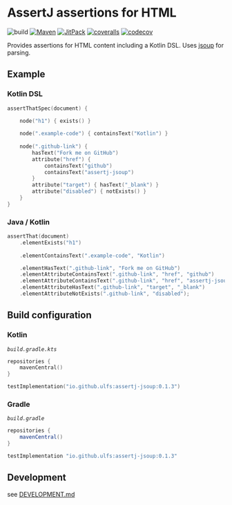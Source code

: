 # AssertJ assertions for HTML
![build](https://github.com/ulfsauer0815/assertj-jsoup/workflows/build/badge.svg)
[![Maven](https://img.shields.io/maven-central/v/io.github.ulfs/assertj-jsoup?color=blue)](https://mvnrepository.com/artifact/io.github.ulfs/assertj-jsoup)
[![JitPack](https://jitpack.io/v/ulfsauer0815/assertj-jsoup.svg)](https://jitpack.io/#ulfsauer0815/assertj-jsoup)
[![coveralls](https://coveralls.io/repos/github/ulfsauer0815/assertj-jsoup/badge.svg)](https://coveralls.io/github/ulfsauer0815/assertj-jsoup)
[![codecov](https://codecov.io/gh/ulfsauer0815/assertj-jsoup/branch/main/graph/badge.svg)](https://codecov.io/gh/ulfsauer0815/assertj-jsoup)

Provides assertions for HTML content including a Kotlin DSL.
Uses [jsoup](https://jsoup.org/) for parsing.

## Example

### Kotlin DSL
```kotlin
assertThatSpec(document) {

    node("h1") { exists() }
    
    node(".example-code") { containsText("Kotlin") }
    
    node(".github-link") {
        hasText("Fork me on GitHub")
        attribute("href") {
            containsText("github")
            containsText("assertj-jsoup")
        }
        attribute("target") { hasText("_blank") }
        attribute("disabled") { notExists() }
    }
}
```

### Java / Kotlin
```kotlin
assertThat(document)
    .elementExists("h1")
    
    .elementContainsText(".example-code", "Kotlin")

    .elementHasText(".github-link", "Fork me on GitHub")
    .elementAttributeContainsText(".github-link", "href", "github")
    .elementAttributeContainsText(".github-link", "href", "assertj-jsoup")
    .elementAttributeHasText(".github-link", "target", "_blank")
    .elementAttributeNotExists(".github-link", "disabled");
```

## Build configuration

### Kotlin

*`build.gradle.kts`*
```kotlin
repositories {
    mavenCentral()
}

testImplementation("io.github.ulfs:assertj-jsoup:0.1.3")
```

### Gradle

*`build.gradle`*
```groovy
repositories {
    mavenCentral()
}

testImplementation "io.github.ulfs:assertj-jsoup:0.1.3"
```


## Development

see [DEVELOPMENT.md](DEVELOPMENT.md)
